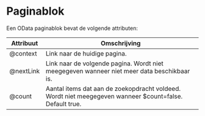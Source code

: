 # Paginablok

Een OData paginablok bevat de volgende attributen:

| Attribuut | Omschrijving |
| --------- | ------------ |
| @context | Link naar de huidige pagina. |
| @nextLink | Link naar de volgende pagina. Wordt niet meegegeven wanneer niet meer data beschikbaar is. |
| @count | Aantal items dat aan de zoekopdracht voldeed. Wordt niet meegegeven wanneer $count=false. Default true. |
